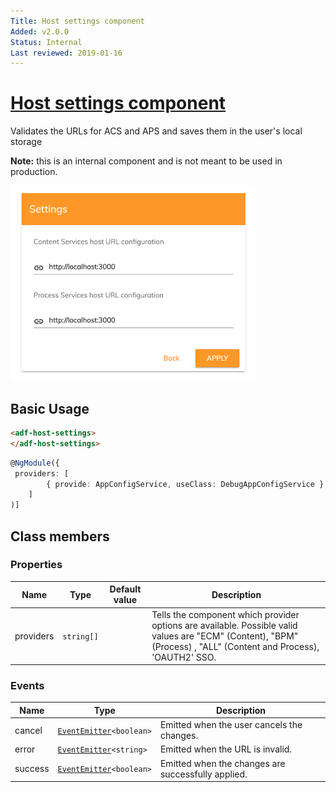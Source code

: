 ```yaml
---
Title: Host settings component
Added: v2.0.0
Status: Internal
Last reviewed: 2019-01-16
---
```


# [Host settings component](lib/core/src/lib/settings/host-settings.component.ts "Defined in host-settings.component.ts")

Validates the URLs for ACS and APS and saves them in the user's local storage

**Note:** this is an internal component and is not meant to be used in production.

![Host settings](../../docassets/images/host-settings-component.png)

## Basic Usage

```html
<adf-host-settings>
</adf-host-settings>
```

```ts
@NgModule({
 providers: [
        { provide: AppConfigService, useClass: DebugAppConfigService },
    ]
)]
```

## Class members

### Properties

| Name | Type | Default value | Description |
| ---- | ---- | ------------- | ----------- |
| providers | `string[]` |  | Tells the component which provider options are available. Possible valid values are "ECM" (Content), "BPM" (Process) , "ALL" (Content and Process), 'OAUTH2' SSO. |

### Events

| Name | Type | Description |
| ---- | ---- | ----------- |
| cancel | [`EventEmitter`](https://angular.io/api/core/EventEmitter)`<boolean>` | Emitted when the user cancels the changes. |
| error | [`EventEmitter`](https://angular.io/api/core/EventEmitter)`<string>` | Emitted when the URL is invalid. |
| success | [`EventEmitter`](https://angular.io/api/core/EventEmitter)`<boolean>` | Emitted when the changes are successfully applied. |

